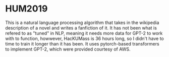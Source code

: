 # HUM2019
This is a natural language processing algorithm that takes in the wikipedia description of a novel and writes a fanfiction of it. 
It has not been what is refered to as "tuned" in NLP, meaning it needs more data for GPT-2 to work with to function, howwever,
HacKUMass is 36 hours long, so I didn't have to time to train it longer than it has been. It uses pytorch-based transformers to
implement GPT-2, which were provided courtesy of AWS.
